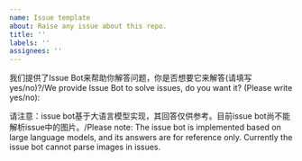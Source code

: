 ```yaml
---
name: Issue template
about: Raise any issue about this repo.
title: ''
labels: ''
assignees: ''
---
```


我们提供了Issue Bot来帮助你解答问题，你是否想要它来解答(请填写yes/no)?/We provide Issue Bot to solve issues, do you want it? (Please write yes/no):

请注意：issue bot基于大语言模型实现，其回答仅供参考。目前issue bot尚不能解析issue中的图片。/Please note: The issue bot is implemented based on large language models, and its answers are for reference only. Currently the issue bot cannot parse images in issues.
